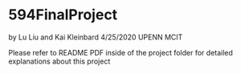 # 594FinalProject
by Lu Liu and Kai Kleinbard
4/25/2020
UPENN MCIT

Please refer to README PDF inside of the project folder for detailed explanations about this project
